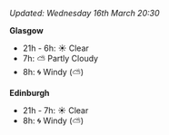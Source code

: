 *Updated: Wednesday 16th March 20:30*

**Glasgow**

* 21h - 6h: :sunny: Clear
* 7h: :partly_sunny: Partly Cloudy
* 8h: :cyclone: Windy (:partly_sunny:)

**Edinburgh**

* 21h - 7h: :sunny: Clear
* 8h: :cyclone: Windy (:partly_sunny:)
